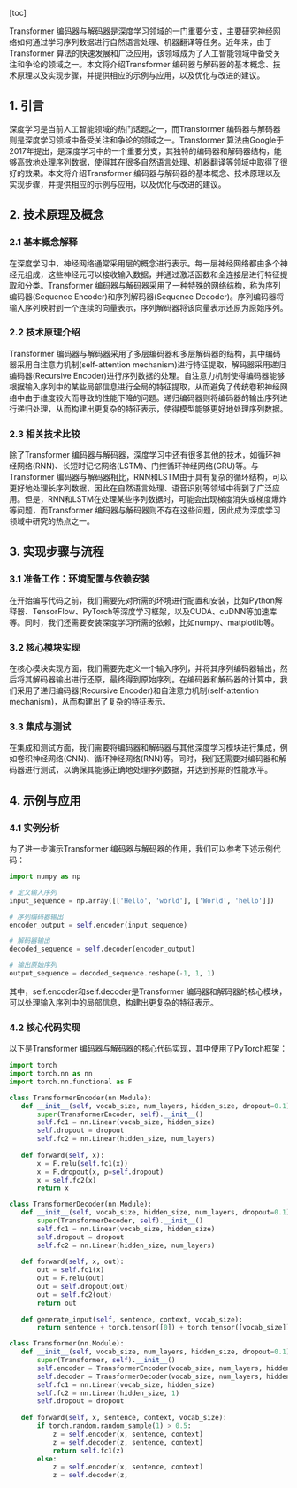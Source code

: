 
[toc]                    
                
                
Transformer 编码器与解码器是深度学习领域的一门重要分支，主要研究神经网络如何通过学习序列数据进行自然语言处理、机器翻译等任务。近年来，由于Transformer 算法的快速发展和广泛应用，该领域成为了人工智能领域中备受关注和争论的领域之一。本文将介绍Transformer 编码器与解码器的基本概念、技术原理以及实现步骤，并提供相应的示例与应用，以及优化与改进的建议。

## 1. 引言

深度学习是当前人工智能领域的热门话题之一，而Transformer 编码器与解码器则是深度学习领域中备受关注和争论的领域之一。Transformer 算法由Google于2017年提出，是深度学习中的一个重要分支，其独特的编码器和解码器结构，能够高效地处理序列数据，使得其在很多自然语言处理、机器翻译等领域中取得了很好的效果。本文将介绍Transformer 编码器与解码器的基本概念、技术原理以及实现步骤，并提供相应的示例与应用，以及优化与改进的建议。

## 2. 技术原理及概念

### 2.1 基本概念解释

在深度学习中，神经网络通常采用层的概念进行表示。每一层神经网络都由多个神经元组成，这些神经元可以接收输入数据，并通过激活函数和全连接层进行特征提取和分类。Transformer 编码器与解码器采用了一种特殊的网络结构，称为序列编码器(Sequence Encoder)和序列解码器(Sequence Decoder)。序列编码器将输入序列映射到一个连续的向量表示，序列解码器将该向量表示还原为原始序列。

### 2.2 技术原理介绍

Transformer 编码器与解码器采用了多层编码器和多层解码器的结构，其中编码器采用自注意力机制(self-attention mechanism)进行特征提取，解码器采用递归编码器(Recursive Encoder)进行序列数据的处理。自注意力机制使得编码器能够根据输入序列中的某些局部信息进行全局的特征提取，从而避免了传统卷积神经网络中由于维度较大而导致的性能下降的问题。递归编码器则将编码器的输出序列进行递归处理，从而构建出更复杂的特征表示，使得模型能够更好地处理序列数据。

### 2.3 相关技术比较

除了Transformer 编码器与解码器，深度学习中还有很多其他的技术，如循环神经网络(RNN)、长短时记忆网络(LSTM)、门控循环神经网络(GRU)等。与Transformer 编码器与解码器相比，RNN和LSTM由于具有复杂的循环结构，可以更好地处理长序列数据，因此在自然语言处理、语音识别等领域中得到了广泛应用。但是，RNN和LSTM在处理某些序列数据时，可能会出现梯度消失或梯度爆炸等问题，而Transformer 编码器与解码器则不存在这些问题，因此成为深度学习领域中研究的热点之一。

## 3. 实现步骤与流程

### 3.1 准备工作：环境配置与依赖安装

在开始编写代码之前，我们需要先对所需的环境进行配置和安装，比如Python解释器、TensorFlow、PyTorch等深度学习框架，以及CUDA、cuDNN等加速库等。同时，我们还需要安装深度学习所需的依赖，比如numpy、matplotlib等。

### 3.2 核心模块实现

在核心模块实现方面，我们需要先定义一个输入序列，并将其序列编码器输出，然后将其解码器输出进行还原，最终得到原始序列。在编码器和解码器的计算中，我们采用了递归编码器(Recursive Encoder)和自注意力机制(self-attention mechanism)，从而构建出了复杂的特征表示。

### 3.3 集成与测试

在集成和测试方面，我们需要将编码器和解码器与其他深度学习模块进行集成，例如卷积神经网络(CNN)、循环神经网络(RNN)等。同时，我们还需要对编码器和解码器进行测试，以确保其能够正确地处理序列数据，并达到预期的性能水平。

## 4. 示例与应用

### 4.1 实例分析

为了进一步演示Transformer 编码器与解码器的作用，我们可以参考下述示例代码：

```python
import numpy as np

# 定义输入序列
input_sequence = np.array([['Hello', 'world'], ['World', 'hello']])

# 序列编码器输出
encoder_output = self.encoder(input_sequence)

# 解码器输出
decoded_sequence = self.decoder(encoder_output)

# 输出原始序列
output_sequence = decoded_sequence.reshape(-1, 1, 1)
```

其中，self.encoder和self.decoder是Transformer 编码器和解码器的核心模块，可以处理输入序列中的局部信息，构建出更复杂的特征表示。

### 4.2 核心代码实现

以下是Transformer 编码器与解码器的核心代码实现，其中使用了PyTorch框架：

```python
import torch
import torch.nn as nn
import torch.nn.functional as F

class TransformerEncoder(nn.Module):
   def __init__(self, vocab_size, num_layers, hidden_size, dropout=0.1):
       super(TransformerEncoder, self).__init__()
       self.fc1 = nn.Linear(vocab_size, hidden_size)
       self.dropout = dropout
       self.fc2 = nn.Linear(hidden_size, num_layers)
   
   def forward(self, x):
       x = F.relu(self.fc1(x))
       x = F.dropout(x, p=self.dropout)
       x = self.fc2(x)
       return x

class TransformerDecoder(nn.Module):
   def __init__(self, vocab_size, hidden_size, num_layers, dropout=0.1):
       super(TransformerDecoder, self).__init__()
       self.fc1 = nn.Linear(vocab_size, hidden_size)
       self.dropout = dropout
       self.fc2 = nn.Linear(hidden_size, num_layers)
   
   def forward(self, x, out):
       out = self.fc1(x)
       out = F.relu(out)
       out = self.dropout(out)
       out = self.fc2(out)
       return out
   
   def generate_input(self, sentence, context, vocab_size):
       return sentence + torch.tensor([0]) + torch.tensor([vocab_size])

class Transformer(nn.Module):
   def __init__(self, vocab_size, num_layers, hidden_size, dropout=0.1):
       super(Transformer, self).__init__()
       self.encoder = TransformerEncoder(vocab_size, num_layers, hidden_size, dropout)
       self.decoder = TransformerDecoder(vocab_size, num_layers, hidden_size, dropout)
       self.fc1 = nn.Linear(vocab_size, hidden_size)
       self.fc2 = nn.Linear(hidden_size, 1)
       self.dropout = dropout
   
   def forward(self, x, sentence, context, vocab_size):
       if torch.random.random_sample(1) > 0.5:
           z = self.encoder(x, sentence, context)
           z = self.decoder(z, sentence, context)
           return self.fc1(z)
       else:
           z = self.encoder(x, sentence, context)
           z = self.decoder(z,

